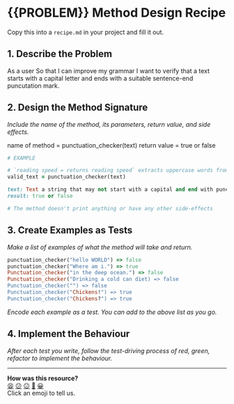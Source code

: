 # {{PROBLEM}} Method Design Recipe

Copy this into a `recipe.md` in your project and fill it out.

## 1. Describe the Problem

As a user 
So that I can improve my grammar 
I want to verify that a text starts with a capital letter and ends with a suitable sentence-end puncutation mark. 

## 2. Design the Method Signature

_Include the name of the method, its parameters, return value, and side effects._

name of method = punctuation_checker(text)
return value = true or false

```ruby
# EXAMPLE

# `reading speed = returns reading speed` extracts uppercase words from a string
valid_text = punctuation_checker(text)

text: Text a string that may not start with a capital and end with punctuation (e.g. "Blahaha haha hahahahhah ahaha hahah hahahahahha.")
result: true or false

# The method doesn't print anything or have any other side-effects
```


## 3. Create Examples as Tests

_Make a list of examples of what the method will take and return._

```ruby
punctuation_checker("hello WORLD") => false
punctuation_checker("Where am i.") => true
Punctuation_checker("in the deep ocean.") => false
Punctuation_checker("Drinking a cold can diet) => false
Punctuation_checker("") => false
Punctuation_checker("Chickens!") => true
Punctuation_checker("Chickens?") => true 
```

_Encode each example as a test. You can add to the above list as you go._

## 4. Implement the Behaviour

_After each test you write, follow the test-driving process of red, green, refactor to implement the behaviour._


<!-- BEGIN GENERATED SECTION DO NOT EDIT -->

---

**How was this resource?**  
[😫](https://airtable.com/shrUJ3t7KLMqVRFKR?prefill_Repository=makersacademy%2Fgolden-square&prefill_File=resources%2Fsingle_method_recipe_template.md&prefill_Sentiment=😫) [😕](https://airtable.com/shrUJ3t7KLMqVRFKR?prefill_Repository=makersacademy%2Fgolden-square&prefill_File=resources%2Fsingle_method_recipe_template.md&prefill_Sentiment=😕) [😐](https://airtable.com/shrUJ3t7KLMqVRFKR?prefill_Repository=makersacademy%2Fgolden-square&prefill_File=resources%2Fsingle_method_recipe_template.md&prefill_Sentiment=😐) [🙂](https://airtable.com/shrUJ3t7KLMqVRFKR?prefill_Repository=makersacademy%2Fgolden-square&prefill_File=resources%2Fsingle_method_recipe_template.md&prefill_Sentiment=🙂) [😀](https://airtable.com/shrUJ3t7KLMqVRFKR?prefill_Repository=makersacademy%2Fgolden-square&prefill_File=resources%2Fsingle_method_recipe_template.md&prefill_Sentiment=😀)  
Click an emoji to tell us.

<!-- END GENERATED SECTION DO NOT EDIT -->